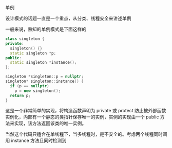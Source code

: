 单例

设计模式的话题一直是一个重点，从分类、线程安全来讲述单例

一般来说，熟知的单例模式是下面这样的

~~~c++
class singleton {
private:
  singleton() {}
  static singleton *p;
public:
  static singleton *instance();
};

singleton *singleton::p = nullptr;
singleton* singleton::instance() {
  if (p == nullptr)
    p = new singleton();
  return p;
}
~~~

这是一个非常简单的实现，将构造函数声明为 private 或 protect 防止被外部函数实例化，内部有一个静态的类指针保存唯一的实例，实例的实现由一个 public 方法来实现，该方法返回该类的唯一实例。

当然这个代码只适合在单线程下，当多线程时，是不安全的。考虑两个线程同时调用 instance 方法且同时检测到